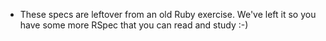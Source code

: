* These specs are leftover from an old Ruby exercise. We've left it so
  you have some more RSpec that you can read and study :-)
